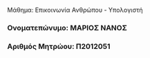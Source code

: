 Μάθημα: Επικοινωνία Ανθρώπου - Υπολογιστή

### Ονοματεπώνυμο: ΜΑΡΙΟΣ ΝΑΝΟΣ
### Αριθμός Μητρώου: Π2012051
